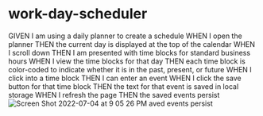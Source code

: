 # work-day-scheduler
GIVEN I am using a daily planner to create a schedule
WHEN I open the planner
THEN the current day is displayed at the top of the calendar
WHEN I scroll down
THEN I am presented with time blocks for standard business hours
WHEN I view the time blocks for that day
THEN each time block is color-coded to indicate whether it is in the past, present, or future
WHEN I click into a time block
THEN I can enter an event
WHEN I click the save button for that time block
THEN the text for that event is saved in local storage
WHEN I refresh the page
THEN the saved events persist       
![Screen Shot 2022-07-04 at 9 05 26 PM](https://user-images.githubusercontent.com/99456130/177230548-d1e7b76b-cbb2-4f6b-8046-d293b3c48481.png)
aved events persist
